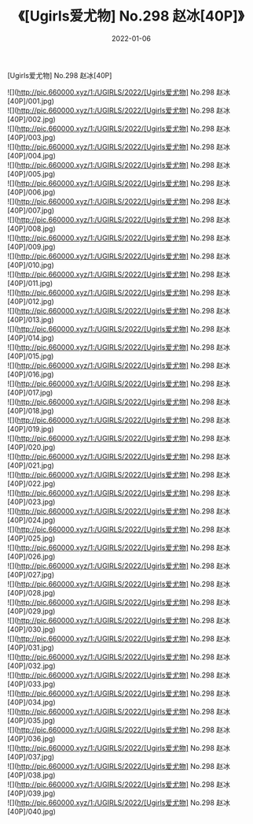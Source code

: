 ﻿---
layout: post
title:  《[Ugirls爱尤物] No.298 赵冰[40P]》
date:   2022-01-06
img: http://pic.660000.xyz/1:/UGIRLS/2022/[Ugirls爱尤物] No.298 赵冰[40P]/000.jpg
categories: [美女, 清纯, 唯美]
---

[Ugirls爱尤物] No.298 赵冰[40P]

  ![](http://pic.660000.xyz/1:/UGIRLS/2022/[Ugirls爱尤物] No.298 赵冰[40P]/001.jpg) <br> ![](http://pic.660000.xyz/1:/UGIRLS/2022/[Ugirls爱尤物] No.298 赵冰[40P]/002.jpg) <br> ![](http://pic.660000.xyz/1:/UGIRLS/2022/[Ugirls爱尤物] No.298 赵冰[40P]/003.jpg) <br> ![](http://pic.660000.xyz/1:/UGIRLS/2022/[Ugirls爱尤物] No.298 赵冰[40P]/004.jpg) <br> ![](http://pic.660000.xyz/1:/UGIRLS/2022/[Ugirls爱尤物] No.298 赵冰[40P]/005.jpg) <br> ![](http://pic.660000.xyz/1:/UGIRLS/2022/[Ugirls爱尤物] No.298 赵冰[40P]/006.jpg) <br> ![](http://pic.660000.xyz/1:/UGIRLS/2022/[Ugirls爱尤物] No.298 赵冰[40P]/007.jpg) <br> ![](http://pic.660000.xyz/1:/UGIRLS/2022/[Ugirls爱尤物] No.298 赵冰[40P]/008.jpg) <br> ![](http://pic.660000.xyz/1:/UGIRLS/2022/[Ugirls爱尤物] No.298 赵冰[40P]/009.jpg) <br> ![](http://pic.660000.xyz/1:/UGIRLS/2022/[Ugirls爱尤物] No.298 赵冰[40P]/010.jpg) <br> ![](http://pic.660000.xyz/1:/UGIRLS/2022/[Ugirls爱尤物] No.298 赵冰[40P]/011.jpg) <br> ![](http://pic.660000.xyz/1:/UGIRLS/2022/[Ugirls爱尤物] No.298 赵冰[40P]/012.jpg) <br> ![](http://pic.660000.xyz/1:/UGIRLS/2022/[Ugirls爱尤物] No.298 赵冰[40P]/013.jpg) <br> ![](http://pic.660000.xyz/1:/UGIRLS/2022/[Ugirls爱尤物] No.298 赵冰[40P]/014.jpg) <br> ![](http://pic.660000.xyz/1:/UGIRLS/2022/[Ugirls爱尤物] No.298 赵冰[40P]/015.jpg) <br> ![](http://pic.660000.xyz/1:/UGIRLS/2022/[Ugirls爱尤物] No.298 赵冰[40P]/016.jpg) <br> ![](http://pic.660000.xyz/1:/UGIRLS/2022/[Ugirls爱尤物] No.298 赵冰[40P]/017.jpg) <br> ![](http://pic.660000.xyz/1:/UGIRLS/2022/[Ugirls爱尤物] No.298 赵冰[40P]/018.jpg) <br> ![](http://pic.660000.xyz/1:/UGIRLS/2022/[Ugirls爱尤物] No.298 赵冰[40P]/019.jpg) <br> ![](http://pic.660000.xyz/1:/UGIRLS/2022/[Ugirls爱尤物] No.298 赵冰[40P]/020.jpg) <br> ![](http://pic.660000.xyz/1:/UGIRLS/2022/[Ugirls爱尤物] No.298 赵冰[40P]/021.jpg) <br> ![](http://pic.660000.xyz/1:/UGIRLS/2022/[Ugirls爱尤物] No.298 赵冰[40P]/022.jpg) <br> ![](http://pic.660000.xyz/1:/UGIRLS/2022/[Ugirls爱尤物] No.298 赵冰[40P]/023.jpg) <br> ![](http://pic.660000.xyz/1:/UGIRLS/2022/[Ugirls爱尤物] No.298 赵冰[40P]/024.jpg) <br> ![](http://pic.660000.xyz/1:/UGIRLS/2022/[Ugirls爱尤物] No.298 赵冰[40P]/025.jpg) <br> ![](http://pic.660000.xyz/1:/UGIRLS/2022/[Ugirls爱尤物] No.298 赵冰[40P]/026.jpg) <br> ![](http://pic.660000.xyz/1:/UGIRLS/2022/[Ugirls爱尤物] No.298 赵冰[40P]/027.jpg) <br> ![](http://pic.660000.xyz/1:/UGIRLS/2022/[Ugirls爱尤物] No.298 赵冰[40P]/028.jpg) <br> ![](http://pic.660000.xyz/1:/UGIRLS/2022/[Ugirls爱尤物] No.298 赵冰[40P]/029.jpg) <br> ![](http://pic.660000.xyz/1:/UGIRLS/2022/[Ugirls爱尤物] No.298 赵冰[40P]/030.jpg) <br> ![](http://pic.660000.xyz/1:/UGIRLS/2022/[Ugirls爱尤物] No.298 赵冰[40P]/031.jpg) <br> ![](http://pic.660000.xyz/1:/UGIRLS/2022/[Ugirls爱尤物] No.298 赵冰[40P]/032.jpg) <br> ![](http://pic.660000.xyz/1:/UGIRLS/2022/[Ugirls爱尤物] No.298 赵冰[40P]/033.jpg) <br> ![](http://pic.660000.xyz/1:/UGIRLS/2022/[Ugirls爱尤物] No.298 赵冰[40P]/034.jpg) <br> ![](http://pic.660000.xyz/1:/UGIRLS/2022/[Ugirls爱尤物] No.298 赵冰[40P]/035.jpg) <br> ![](http://pic.660000.xyz/1:/UGIRLS/2022/[Ugirls爱尤物] No.298 赵冰[40P]/036.jpg) <br> ![](http://pic.660000.xyz/1:/UGIRLS/2022/[Ugirls爱尤物] No.298 赵冰[40P]/037.jpg) <br> ![](http://pic.660000.xyz/1:/UGIRLS/2022/[Ugirls爱尤物] No.298 赵冰[40P]/038.jpg) <br> ![](http://pic.660000.xyz/1:/UGIRLS/2022/[Ugirls爱尤物] No.298 赵冰[40P]/039.jpg) <br> ![](http://pic.660000.xyz/1:/UGIRLS/2022/[Ugirls爱尤物] No.298 赵冰[40P]/040.jpg) <br>